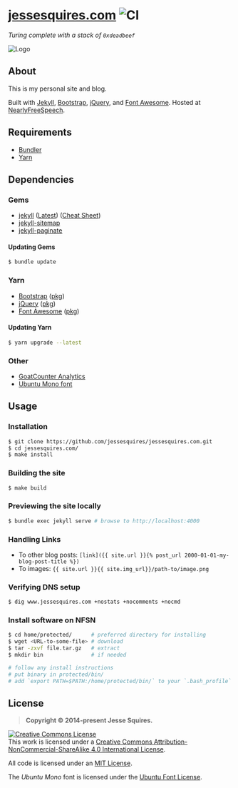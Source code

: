 # [jessesquires.com](https://www.jessesquires.com) ![CI](https://github.com/jessesquires/jessesquires.com/workflows/CI/badge.svg)

*Turing complete with a stack of `0xdeadbeef`*

![Logo](https://www.jessesquires.com/ico/favicon-180-precomposed.png)

## About


This is my personal site and blog.

Built with [Jekyll](https://jekyllrb.com), [Bootstrap](https://getbootstrap.com), [jQuery](https://jquery.com), and [Font Awesome](https://fontawesome.com). Hosted at [NearlyFreeSpeech](https://nearlyfreespeech.net).

## Requirements

- [Bundler](https://bundler.io)
- [Yarn](https://yarnpkg.com/en/)

## Dependencies

### Gems

- [jekyll](https://jekyllrb.com) ([Latest](https://github.com/jekyll/jekyll/releases/latest)) ([Cheat Sheet](https://learn.cloudcannon.com/jekyll-cheat-sheet/))
- [jekyll-sitemap](https://github.com/jekyll/jekyll-sitemap)
- [jekyll-paginate](https://github.com/jekyll/jekyll-paginate)

#### Updating Gems

```bash
$ bundle update
```

### Yarn

- [Bootstrap](https://getbootstrap.com) ([pkg](https://yarnpkg.com/en/package/bootstrap))
- [jQuery](https://jquery.com) ([pkg](https://yarnpkg.com/en/package/jquery))
- [Font Awesome](https://fortawesome.github.io/Font-Awesome/) ([pkg](https://yarnpkg.com/en/package/font-awesome))

#### Updating Yarn

```bash
$ yarn upgrade --latest
```

### Other

- [GoatCounter Analytics](https://www.goatcounter.com)
- [Ubuntu Mono font](https://www.google.com/fonts/specimen/Ubuntu+Mono)

## Usage

### Installation

```bash
$ git clone https://github.com/jessesquires/jessesquires.com.git
$ cd jessesquires.com/
$ make install
```

### Building the site

```bash
$ make build
```

### Previewing the site locally

```bash
$ bundle exec jekyll serve # browse to http://localhost:4000
```

### Handling Links

- To other blog posts: `[link]({{ site.url }}{% post_url 2000-01-01-my-blog-post-title %})`
- To images: `{{ site.url }}{{ site.img_url}}/path-to/image.png`

### Verifying DNS setup

```bash
$ dig www.jessesquires.com +nostats +nocomments +nocmd
```

### Install software on NFSN

```bash
$ cd home/protected/      # preferred directory for installing
$ wget <URL-to-some-file> # download
$ tar -zxvf file.tar.gz   # extract
$ mkdir bin               # if needed

# follow any install instructions
# put binary in protected/bin/
# add `export PATH=$PATH:/home/protected/bin/` to your `.bash_profile`
```

## License

> **Copyright &copy; 2014-present Jesse Squires.**

<a rel="license" href="https://creativecommons.org/licenses/by-nc-sa/4.0/"><img alt="Creative Commons License" style="border-width:0" src="https://i.creativecommons.org/l/by-nc-sa/4.0/88x31.png" /></a><br />This work is licensed under a <a rel="license" href="https://creativecommons.org/licenses/by-nc-sa/4.0/">Creative Commons Attribution-NonCommercial-ShareAlike 4.0 International License</a>.

All code is licensed under an [MIT License](https://opensource.org/licenses/MIT).

The *Ubuntu Mono* font is licensed under the [Ubuntu Font License](http://font.ubuntu.com/ufl/).
